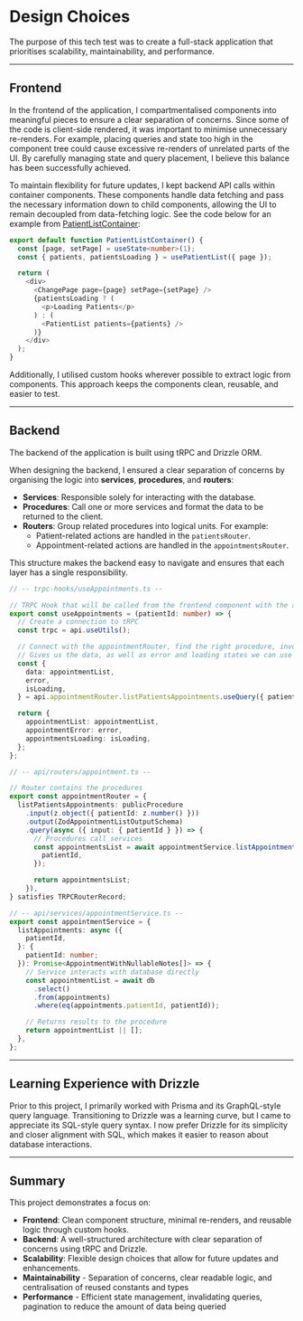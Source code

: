 # Design Choices

The purpose of this tech test was to create a full-stack application that prioritises scalability, maintainability, and performance.

---

## Frontend

In the frontend of the application, I compartmentalised components into meaningful pieces to ensure a clear separation of concerns. Since some of the code is client-side rendered, it was important to minimise unnecessary re-renders. For example, placing queries and state too high in the component tree could cause excessive re-renders of unrelated parts of the UI. By carefully managing state and query placement, I believe this balance has been successfully achieved.

To maintain flexibility for future updates, I kept backend API calls within container components. These components handle data fetching and pass the necessary information down to child components, allowing the UI to remain decoupled from data-fetching logic. See the code below for an example from [PatientListContainer](./src/app/_components/PatientListContainer.tsx):

```ts
export default function PatientListContainer() {
  const [page, setPage] = useState<number>(1);
  const { patients, patientsLoading } = usePatientList({ page });

  return (
    <div>
      <ChangePage page={page} setPage={setPage} />
      {patientsLoading ? (
        <p>Loading Patients</p>
      ) : (
        <PatientList patients={patients} />
      )}
    </div>
  );
}
```

Additionally, I utilised custom hooks wherever possible to extract logic from components. This approach keeps the components clean, reusable, and easier to test.

---

## Backend

The backend of the application is built using tRPC and Drizzle ORM.

When designing the backend, I ensured a clear separation of concerns by organising the logic into **services**, **procedures**, and **routers**:

- **Services**: Responsible solely for interacting with the database.
- **Procedures**: Call one or more services and format the data to be returned to the client.
- **Routers**: Group related procedures into logical units. For example:
  - Patient-related actions are handled in the `patientsRouter`.
  - Appointment-related actions are handled in the `appointmentsRouter`.

This structure makes the backend easy to navigate and ensures that each layer has a single responsibility.

```ts
// -- trpc-hooks/useAppointments.ts --

// TRPC Hook that will be called from the frontend component with the a single patientId whenever the page /patients/[id] is requested
export const useAppointments = (patientId: number) => {
  // Create a connection to tRPC
  const trpc = api.useUtils();

  // Connect with the appointmentRouter, find the right procedure, invoke it with the specific patients id
  // Gives us the data, as well as error and loading states we can use for conditional component logic in our components
  const {
    data: appointmentList,
    error,
    isLoading,
  } = api.appointmentRouter.listPatientsAppointments.useQuery({ patientId });

  return {
    appointmentList: appointmentList,
    appointmentError: error,
    appointmentsLoading: isLoading,
  };
};

// -- api/routers/appointment.ts --

// Router contains the procedures
export const appointmentRouter = {
  listPatientsAppointments: publicProcedure
    .input(z.object({ patientId: z.number() }))
    .output(ZodAppointmentListOutputSchema)
    .query(async ({ input: { patientId } }) => {
      // Procedures call services
      const appointmentsList = await appointmentService.listAppointments({
        patientId,
      });

      return appointmentsList;
    }),
} satisfies TRPCRouterRecord;

// -- api/services/appointmentService.ts --
export const appointmentService = {
  listAppointments: async ({
    patientId,
  }: {
    patientId: number;
  }): Promise<AppointmentWithNullableNotes[]> => {
    // Service interacts with database directly
    const appointmentList = await db
      .select()
      .from(appointments)
      .where(eq(appointments.patientId, patientId));

    // Returns results to the procedure
    return appointmentList || [];
  },
};
```

---

## Learning Experience with Drizzle

Prior to this project, I primarily worked with Prisma and its GraphQL-style query language. Transitioning to Drizzle was a learning curve, but I came to appreciate its SQL-style query syntax. I now prefer Drizzle for its simplicity and closer alignment with SQL, which makes it easier to reason about database interactions.

---

## Summary

This project demonstrates a focus on:

- **Frontend**: Clean component structure, minimal re-renders, and reusable logic through custom hooks.
- **Backend**: A well-structured architecture with clear separation of concerns using tRPC and Drizzle.
- **Scalability**: Flexible design choices that allow for future updates and enhancements.
- **Maintainability** - Separation of concerns, clear readable logic, and centralisation of reused constants and types
- **Performance** - Efficient state management, invalidating queries, pagination to reduce the amount of data being queried
